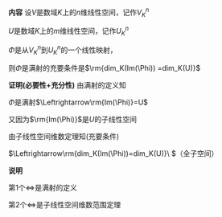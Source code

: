 **内容**
设$V$是数域$K$上的$n$维线性空间，记作$V_K^n$

$U$是数域$K$上的$m$维线性空间，记作$U_K^n$

$\Phi$是从$V_K^n$到$U_K^n$的一个线性映射，

则$\Phi$是满射的充要条件是$\rm{dim_K(Im(\Phi))
=dim_K(U)}$

**证明(必要性+充分性)**
由满射的定义知

$\Phi$是满射$\Leftrightarrow\rm{Im(\Phi)}=U$

又因为$\rm{Im(\Phi)}$是$U$的子线性空间

由子线性空间维数定理知(充要条件)

$\Leftrightarrow\rm{dim_K(Im(\Phi))=dim_K(U)}\ $（全子空间）

**说明**

第1个$\Leftrightarrow$是满射的定义

第2个$\Leftrightarrow$是子线性空间维数范围定理